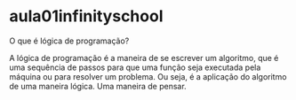 # aula01infinityschool

O que é lógica de programação?

A lógica de programação é a maneira de se escrever um algoritmo, que é uma sequência de passos para que uma função seja executada pela máquina ou para resolver um problema. Ou seja, é a aplicação do algoritmo de uma maneira lógica. Uma maneira de pensar.
